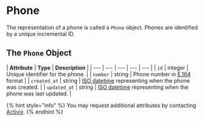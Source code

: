 # Phone

The representation of a phone is called a `Phone` object. Phones are identified by a unique incremental ID.

## The `Phone` Object

| **Attribute** | **Type** | **Description** |
| --- | --- | --- | --- | --- |
| `id` | integer | Unique identifier for the phone. |
| `number` | string | Phone number in [E.164](https://www.twilio.com/docs/glossary/what-e164) format |
| `created_at` | string | [ISO datetime](https://en.wikipedia.org/wiki/ISO_8601) representing when the phone was created. |
| `updated_at` | string | [ISO datetime](https://en.wikipedia.org/wiki/ISO_8601) representing when the phone was last updated. |

{% hint style="info" %}
You may request additional attributes by contacting [Activix](https://activix.ca/en/contact-us).
{% endhint %}

